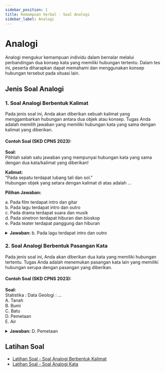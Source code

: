 ```yaml
---
sidebar_position: 1
title: Kemampuan Verbal - Soal Analogi
sidebar_label: Analogi
---
```


# Analogi
Analogi mengukur kemampuan individu dalam bernalar melalui perbandingan dua konsep kata yang memiliki hubungan tertentu. Dalam tes ini, peserta diharapkan dapat memahami dan menggunakan konsep hubungan tersebut pada situasi lain.

## Jenis Soal Analogi

### 1. Soal Analogi Berbentuk Kalimat

Pada jenis soal ini, Anda akan diberikan sebuah kalimat yang menggambarkan hubungan antara dua objek atau konsep. Tugas Anda adalah memilih jawaban yang memiliki hubungan kata yang sama dengan kalimat yang diberikan.

#### Contoh Soal (SKD CPNS 2023):

**Soal:**  
Pilihlah salah satu jawaban yang mempunyai hubungan kata yang sama dengan dua kata/kalimat yang diberikan!

**Kalimat:**  
"Pada sepatu terdapat lubang tali dan sol."  
Hubungan objek yang setara dengan kalimat di atas adalah ...

**Pilihan Jawaban:**

a. Pada film terdapat intro dan gitar  
b. Pada lagu terdapat intro dan outro  
c. Pada drama terdapat suara dan musik  
d. Pada sinetron terdapat hiburan dan bioskop  
e. Pada teater terdapat panggung dan hiburan

<details>
<summary><strong>Jawaban:</strong> b. Pada lagu terdapat intro dan outro</summary>
Untuk menemukan hubungan yang setara dengan kalimat "Pada sepatu terdapat lubang tali dan sol", kita harus mencari pilihan yang menunjukkan dua komponen atau elemen yang terkait langsung dengan satu objek atau konsep. Dalam kalimat tersebut, **lubang tali** dan **sol** adalah bagian-bagian dari sepatu.

Mari kita analisis pilihan jawaban:

a. **Pada film terdapat intro dan gitar**  
   - **Intro** adalah bagian dari film, tetapi **gitar** bukan bagian dari film secara langsung, melainkan alat musik yang mungkin digunakan dalam soundtrack. Hubungan ini tidak setara.

b. **Pada lagu terdapat intro dan outro**  
   - **Intro** dan **outro** adalah bagian-bagian dari sebuah lagu. Ini mirip dengan bagaimana **lubang tali** dan **sol** adalah bagian dari sepatu. Hubungan ini setara.

c. **Pada drama terdapat suara dan musik**  
   - **Suara** dan **musik** adalah elemen yang sering ada dalam drama, tetapi mereka tidak merupakan bagian dari drama itu sendiri, melainkan komponen yang menyertainya. Hubungan ini tidak setara.

d. **Pada sinetron terdapat hiburan dan bioskop**  
   - **Hiburan** adalah jenis dari sinetron, tetapi **bioskop** adalah tempat di mana sinetron mungkin diputar. Ini tidak menggambarkan hubungan bagian-bagian dari satu objek yang sama. Hubungan ini tidak setara.

e. **Pada teater terdapat panggung dan hiburan**  
   - **Panggung** adalah bagian dari teater, tetapi **hiburan** adalah hasil dari teater, bukan bagian dari teater itu sendiri. Hubungan ini tidak setara.

Dengan demikian, pilihan yang paling sesuai dengan hubungan kata yang setara adalah:

**b. Pada lagu terdapat intro dan outro**

</details>

### 2. Soal Analogi Berbentuk Pasangan Kata

Pada jenis soal ini, Anda akan diberikan dua kata yang memiliki hubungan tertentu. Tugas Anda adalah menemukan pasangan kata lain yang memiliki hubungan serupa dengan pasangan yang diberikan.

#### Contoh Soal (SKD CPNS 2023):

**Soal:**  
Statistika : Data Geologi : ...  
A. Tanah  
B. Bumi  
C. Batu  
D. Pemetaan  
E. Air  

<details>
<summary><strong>Jawaban:</strong> D. Pemetaan</summary>
**Hubungan:** Statistika digunakan untuk menganalisis data geologi, sedangkan pemetaan digunakan untuk merepresentasikan data geospasial.  
**Penjelasan:** Seperti statistika yang mengolah dan menganalisis data geologi untuk menghasilkan informasi yang berguna, pemetaan adalah metode untuk menggambarkan informasi geologi dalam bentuk visual yang dapat dipahami.
</details>



## Latihan Soal

- [Latihan Soal - Soal Analogi Berbentuk Kalimat ](/ringkasan-skd-cpns/docs/latihan-soal/soal-verbal/latihan-soal-analogi-berbentuk-kalimat)
- [Latihan Soal - Soal Analogi Kata ](/ringkasan-skd-cpns/docs/latihan-soal/soal-verbal/soal-analogi-kata)

